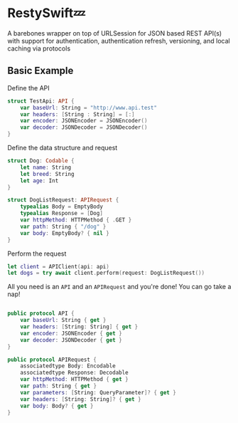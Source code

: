 # RestySwift💤

A barebones wrapper on top of URLSession for JSON based REST API(s) with support for authentication, authentication refresh, versioning, and local caching via protocols

## Basic Example

Define the API

```swift
struct TestApi: API {
    var baseUrl: String = "http://www.api.test"
    var headers: [String : String] = [:]
    var encoder: JSONEncoder = JSONEncoder()
    var decoder: JSONDecoder = JSONDecoder()
}
```

Define the data structure and request

```swift
struct Dog: Codable {
    let name: String
    let breed: String
    let age: Int
}

struct DogListRequest: APIRequest {
    typealias Body = EmptyBody
    typealias Response = [Dog]
    var httpMethod: HTTPMethod { .GET }
    var path: String { "/dog" }
    var body: EmptyBody? { nil }
}
```

Perform the request

```swift
let client = APIClient(api: api)
let dogs = try await client.perform(request: DogListRequest())
```

All you need is an `API` and an `APIRequest` and you're done! You can go take a nap!

```swift

public protocol API {
    var baseUrl: String { get }
    var headers: [String: String] { get }
    var encoder: JSONEncoder { get }
    var decoder: JSONDecoder { get }
}

public protocol APIRequest {
    associatedtype Body: Encodable
    associatedtype Response: Decodable
    var httpMethod: HTTPMethod { get }
    var path: String { get }
    var parameters: [String: QueryParameter]? { get }
    var headers: [String: String]? { get }
    var body: Body? { get }
}

```

